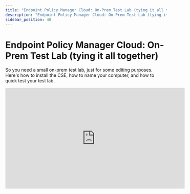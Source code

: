 ```yaml
---
title: "Endpoint Policy Manager Cloud: On-Prem Test Lab (tying it all together)"
description: "Endpoint Policy Manager Cloud: On-Prem Test Lab (tying it all together)"
sidebar_position: 40
---
```

# Endpoint Policy Manager Cloud: On-Prem Test Lab (tying it all together)

So you need a small on-prem test lab, just for some editing purposes. Here's how to install the CSE, how to name your computer, and how to quick test your test lab.

<iframe width="560" height="315" src="https://youtube.com/embed/X9KDZacRo08" title=" Endpoint Policy Manager Cloud: On-Prem Test Lab" frameborder="0" allow="accelerometer; autoplay; clipboard-write; encrypted-media; gyroscope; picture-in-picture; web-share" allowfullscreen="1"></iframe>

